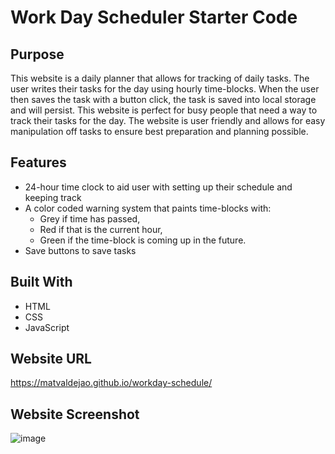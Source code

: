 # Work Day Scheduler Starter Code

## Purpose
This website is a daily planner that allows for tracking of daily tasks. The user writes their tasks for the day using hourly time-blocks. When the user then saves the task with a button click, the task is saved into local storage and will persist. This website is perfect for busy people that need a way to track their tasks for the day. The website is user friendly and allows for easy manipulation off tasks to ensure best preparation and planning possible. 

## Features
 * 24-hour time clock to aid user with setting up their schedule and keeping track 
 * A color coded warning system that paints time-blocks with: 
    * Grey if time has passed, 
    * Red if that is the current hour,
    * Green if the time-block is coming up in the future.
 * Save buttons to save tasks

## Built With
 * HTML
 * CSS
 * JavaScript

## Website URL
https://matvaldejao.github.io/workday-schedule/

## Website Screenshot
![image](.)